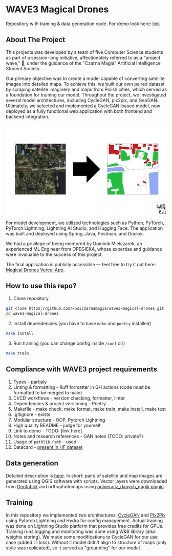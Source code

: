 # WAVE3 Magical Drones

Repository with training & data generation code. For demo look here: [link](https://github.com/knsiczarnamagia/wave3-magical-drones-app)

## About The Project
This projects was developed by a team of five Computer Science students as part of a session-long initiative, affectionately referred to as a "project wave," 🌊, under the guidance of the "Czarna Magia" Artificial Intelligence Student Society.

Our primary objective was to create a model capable of converting satellite images into detailed maps. To achieve this, we built our own paired dataset by scraping satellite imaginery and maps from Polish cities, which served as a foundation for training our model. Throughout the project, we investigated several model architectures, including CycleGAN, pix2pix, and GeoGAN. Ultimately, we selected and implemented a CycleGAN-based model, now deployed as a fully functional web application with both frontend and backend integration. 

![Our objective](concept.png)

For model development, we utilized technologies such as Python, PyTorch, PyTorch Lightning, Lightning AI Studio, and Hugging Face. The application was built and deployed using Spring, Java, Postman, and Docker.

We had a privilege of being mentored by Dominik Mielczarek, an experienced ML Engineer from OPEGIEKA, whose expertise and guidance were invaluable to the success of this project.

The final application is publicly accessible — feel free to try it out here: [Magical Drones Vercel App](https://magicaldrones.vercel.app/).

## How to use this repo?

1. Clone repository
```bash
git clone https://github.com/knsiczarnamagia/wave3-magical-drones.git
cd wave3-magical-drones
```

2. Install dependencies (you have to have `make` and `poetry` installed)
```bash
make install 
```

3. Run training (you can change config inside `/conf` dir)
```bash
make train
```


## Compliance with WAVE3 project requirements
1. Types - partialy
2. Linting & formatting - Ruff formatter in GH actions (code must be formatted to be merged to main)
3. CI/CD workflows - version checking, formatter, linter
4. Dependencies & project versioning - Poetry
5. Makefile - make check, make format, make train, make install, make test
6. .gitignore - exists
7. Modular structure - OOP, Pytorch Lightning
8. High quality README - judge for yourself
9. Link to demo - TODO: [link here]
10. Notes and research references - GAN notes (TODO: private?)
11. Usage of `pathlib.Path` - used
12. Datacard - [present in HF dataset](https://huggingface.co/datasets/czarna-magia/mag-map)

## Data generation

Detailed description is [here](./datagen/README.md). In short: pairs of satellite and map images are generated using QGIS software with scripts. Vector layers were downloaded from [Geofabrik](https://download.geofabrik.de/europe/poland.html) and orthophotomaps using [pobieracz_danych_gugik plugin](https://plugins.qgis.org/plugins/pobieracz_danych_gugik/)

## Training 

In this repository we implemented two architectures: [CycleGAN](https://arxiv.org/abs/1703.10593) and [Pix2Pix](https://arxiv.org/abs/1611.07004) using Pytorch Lightning and Hydra for config management. 
Actual training was done on Lightning Studio platform that provides free credits for GPUs. Training runs logging and monitoring was done using W&B library (also weights storing). 
We made some modifications to CycleGAN for our use case (added L1 loss). Without it model didn't align to structure of maps (only style was replicated), so it served as "grounding" for our model.